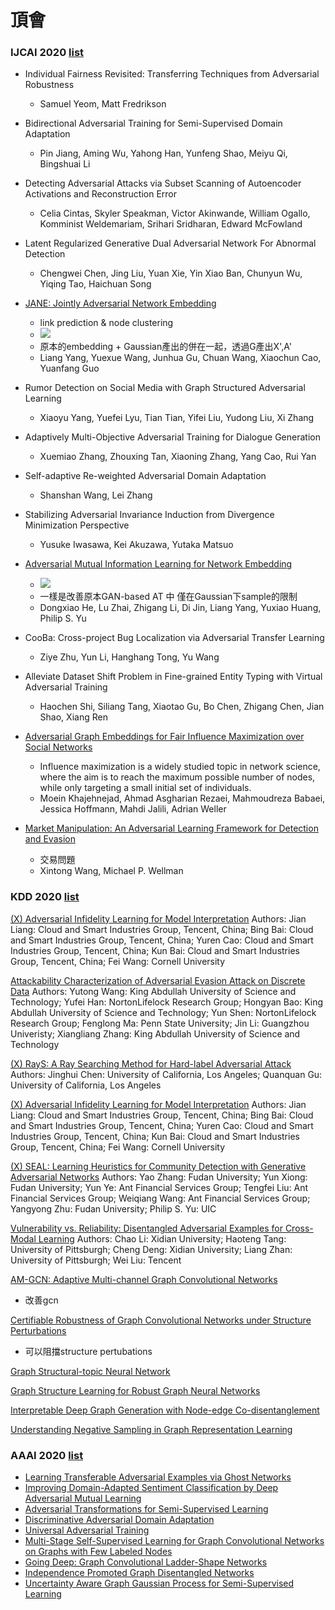 # 頂會
### IJCAI 2020 [list](http://static.ijcai.org/2020-accepted_papers.html)

- Individual Fairness Revisited: Transferring Techniques from Adversarial Robustness
    - Samuel Yeom, Matt Fredrikson
- Bidirectional Adversarial Training for Semi-Supervised Domain Adaptation
    - Pin Jiang, Aming Wu, Yahong Han, Yunfeng Shao, Meiyu Qi, Bingshuai Li
- Detecting Adversarial Attacks via Subset Scanning of Autoencoder Activations and Reconstruction Error
    - Celia Cintas, Skyler Speakman, Victor Akinwande, William Ogallo, Komminist Weldemariam, Srihari Sridharan, Edward McFowland
- Latent Regularized Generative Dual Adversarial Network For Abnormal Detection
    - Chengwei Chen, Jing Liu, Yuan Xie, Yin Xiao Ban, Chunyun Wu, Yiqing Tao, Haichuan Song
- [JANE: Jointly Adversarial Network Embedding](https://yangliang.github.io/pdf/ijcai20.pdf)
    - link prediction & node clustering
    - ![](https://i.imgur.com/ad9yBKh.png)
    - 原本的embedding + Gaussian產出的併在一起，透過G產出X',A'
    - Liang Yang, Yuexue Wang, Junhua Gu, Chuan Wang, Xiaochun Cao, Yuanfang Guo
- Rumor Detection on Social Media with Graph Structured Adversarial Learning
    - Xiaoyu Yang, Yuefei Lyu, Tian Tian, Yifei Liu, Yudong Liu, Xi Zhang
- Adaptively Multi-Objective Adversarial Training for Dialogue Generation
    - Xuemiao Zhang, Zhouxing Tan, Xiaoning Zhang, Yang Cao, Rui Yan

- Self-adaptive Re-weighted Adversarial Domain Adaptation
    - Shanshan Wang, Lei Zhang

- Stabilizing Adversarial Invariance Induction from Divergence Minimization Perspective
    - Yusuke Iwasawa, Kei Akuzawa, Yutaka Matsuo
- [Adversarial Mutual Information Learning for Network Embedding](https://yangliang.github.io/pdf/ijcai20_zhai.pdf)
    - ![](https://i.imgur.com/5ECf5Kv.png)
    - 一樣是改善原本GAN-based AT 中 僅在Gaussian下sample的限制
    - Dongxiao He, Lu Zhai, Zhigang Li, Di Jin, Liang Yang, Yuxiao Huang, Philip S. Yu
- CooBa: Cross-project Bug Localization via Adversarial Transfer Learning
    - Ziye Zhu, Yun Li, Hanghang Tong, Yu Wang
- Alleviate Dataset Shift Problem in Fine-grained Entity Typing with Virtual Adversarial Training
    - Haochen Shi, Siliang Tang, Xiaotao Gu, Bo Chen, Zhigang Chen, Jian Shao, Xiang Ren
- [Adversarial Graph Embeddings for Fair Influence Maximization over Social Networks](https://www.ijcai.org/Proceedings/2020/0594.pdf)
    - Influence maximization is a widely studied topic in network science, where the aim is to reach the maximum possible number of nodes, while only targeting a small initial set of individuals.
    - Moein Khajehnejad, Ahmad Asgharian Rezaei, Mahmoudreza Babaei, Jessica Hoffmann, Mahdi Jalili, Adrian Weller
- [Market Manipulation: An Adversarial Learning Framework for Detection and Evasion](https://www.ijcai.org/Proceedings/2020/0638.pdf)
    - 交易問題
    - Xintong Wang, Michael P. Wellman

### KDD 2020 [list](https://www.kdd.org/kdd2020/accepted-papers)

[(X) Adversarial Infidelity Learning for Model Interpretation](https://www.kdd.org/kdd2020/accepted-papers/view/adversarial-infidelity-learning-for-model-interpretation)
Authors: Jian Liang: Cloud and Smart Industries Group, Tencent, China; Bing Bai: Cloud and Smart Industries Group, Tencent, China; Yuren Cao: Cloud and Smart Industries Group, Tencent, China; Kun Bai: Cloud and Smart Industries Group, Tencent, China; Fei Wang: Cornell University

[Attackability Characterization of Adversarial Evasion Attack on Discrete Data](https://www.kdd.org/kdd2020/accepted-papers/view/attackability-characterization-of-adversarial-evasion-attack-on-discrete-da)
Authors: Yutong Wang: King Abdullah University of Science and Technology; Yufei Han: NortonLifelock Research Group; Hongyan Bao: King Abdullah University of Science and Technology; Yun Shen: NortonLifelock Research Group; Fenglong Ma: Penn State University; Jin Li: Guangzhou Univeristy; Xiangliang Zhang: King Abdullah University of Science and Technology

[(X) RayS: A Ray Searching Method for Hard-label Adversarial Attack](https://www.kdd.org/kdd2020/accepted-papers/view/rays-a-ray-searching-method-for-hard-label-adversarial-attack)
Authors: Jinghui Chen: University of California, Los Angeles; Quanquan Gu: University of California, Los Angeles

[(X) Adversarial Infidelity Learning for Model Interpretation](https://www.kdd.org/kdd2020/accepted-papers/view/adversarial-infidelity-learning-for-model-interpretation)
Authors: Jian Liang: Cloud and Smart Industries Group, Tencent, China; Bing Bai: Cloud and Smart Industries Group, Tencent, China; Yuren Cao: Cloud and Smart Industries Group, Tencent, China; Kun Bai: Cloud and Smart Industries Group, Tencent, China; Fei Wang: Cornell University


[(X) SEAL: Learning Heuristics for Community Detection with Generative Adversarial Networks](https://www.kdd.org/kdd2020/accepted-papers/view/seal-learning-heuristics-for-community-detection-with-generative-adversaria)
Authors: Yao Zhang: Fudan University; Yun Xiong: Fudan University; Yun Ye: Ant Financial Services Group; Tengfei Liu: Ant Financial Services Group; Weiqiang Wang: Ant Financial Services Group; Yangyong Zhu: Fudan University; Philip S. Yu: UIC


[Vulnerability vs. Reliability: Disentangled Adversarial Examples for Cross-Modal Learning](https://www.kdd.org/kdd2020/accepted-papers/view/vulnerability-vs.-reliability-disentangled-adversarial-examples-for-cross-m)
Authors: Chao Li: Xidian University; Haoteng Tang: University of Pittsburgh; Cheng Deng: Xidian University; Liang Zhan: University of Pittsburgh; Wei Liu: Tencent

[AM-GCN: Adaptive Multi-channel Graph Convolutional Networks](https://www.kdd.org/kdd2020/accepted-papers/view/am-gcn-adaptive-multi-channel-graph-convolutional-networks)
- 改善gcn

[Certifiable Robustness of Graph Convolutional Networks under Structure Perturbations](https://www.kdd.org/kdd2020/accepted-papers/view/certifiable-robustness-of-graph-convolutional-networks-under-structure-pert)
- 可以阻擋structure pertubations

[Graph Structural-topic Neural Network](https://www.kdd.org/kdd2020/accepted-papers/view/graph-structural-topic-neural-network)

[Graph Structure Learning for Robust Graph Neural Networks](https://www.kdd.org/kdd2020/accepted-papers/view/graph-structure-learning-for-robust-graph-neural-networks)

[Interpretable Deep Graph Generation with Node-edge Co-disentanglement](https://www.kdd.org/kdd2020/accepted-papers/view/interpretable-deep-graph-generation-with-node-edge-co-disentanglement)

[Understanding Negative Sampling in Graph Representation Learning](https://www.kdd.org/kdd2020/accepted-papers/view/understanding-negative-sampling-in-graph-representation-learning)

### AAAI 2020 [list](https://aaai.org/Conferences/AAAI-20/wp-content/uploads/2020/01/AAAI-20-Accepted-Paper-List.pdf)

- [Learning Transferable Adversarial Examples via Ghost Networks](https://arxiv.org/pdf/1812.03413.pdf)
- [Improving Domain-Adapted Sentiment Classification by
Deep Adversarial Mutual Learning](https://arxiv.org/pdf/2002.00119.pdf)
- [Adversarial Transformations for Semi-Supervised Learning](https://arxiv.org/pdf/1911.06181.pdf)
- [Discriminative Adversarial Domain Adaptation](https://arxiv.org/pdf/1911.12036.pdf)
- [Universal Adversarial Training](https://arxiv.org/pdf/1811.11304.pdf)
- [Multi-Stage Self-Supervised Learning for Graph Convolutional Networks
on Graphs with Few Labeled Nodes](https://arxiv.org/pdf/1902.11038.pdf)
- [Going Deep: Graph Convolutional Ladder-Shape Networks](https://shiruipan.github.io/publication/aaai-2020-hu/aaai-2020-hu.pdf)
- [Independence Promoted Graph Disentangled Networks](https://arxiv.org/pdf/1911.11430.pdf)
- [Uncertainty Aware Graph Gaussian Process for Semi-Supervised Learning](C:/Users/wwj/Downloads/5934-Article%20Text-9159-1-10-20200513.pdf)




